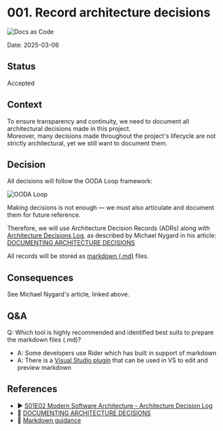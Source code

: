 # 001. Record architecture decisions
![Docs as Code](https://img.shields.io/badge/Docs_as_Code-blue)

Date: 2025-03-06

## Status

Accepted

## Context

To ensure transparency and continuity, we need to document all architectural decisions made in this project.<br/>
Moreover, many decisions made throughout the project's lifecycle are not strictly architectural, yet we still want to document them.

## Decision

All decisions will follow the OODA Loop framework:

![OODA Loop](https://online.visual-paradigm.com/repository/images/70d200a1-bb7f-4ba4-9c57-41e012176f11/ooda-loop-design/ooda-loop-template.png)

Making decisions is not enough — we must also articulate and document them for future reference.

Therefore, we will use Architecture Decision Records (ADRs) along with [Architecture Decisions Log](../Log.md), as described by Michael Nygard in his article: [DOCUMENTING ARCHITECTURE DECISIONS](http://thinkrelevance.com/blog/2011/11/15/documenting-architecture-decisions)

All records will be stored as [markdown (.md)](https://docs.microsoft.com/en-us/azure/devops/project/wiki/markdown-guidance?view=azure-devops) files.

## Consequences

See Michael Nygard's article, linked above.

## Q&A

Q: Which tool is highly recommended and identified best suits to prepare the markdown files (.md)?
   * A: Some developers use Rider which has built in support of markdown
   * A: There is a [Visual Studio plugin](https://marketplace.visualstudio.com/items?itemName=MadsKristensen.MarkdownEditor64) that can be used in VS to edit and preview markdown

## References

* ▶️ [S01E02 Modern Software Architecture - Architecture Decision Log](https://www.youtube.com/watch?v=td3vERoL_KQ&ab_channel=SynergySoftwareArchitecture)
* 📖 [DOCUMENTING ARCHITECTURE DECISIONS](http://thinkrelevance.com/blog/2011/11/15/documenting-architecture-decisions)
* 📖 [Markdown guidance](https://docs.microsoft.com/en-us/azure/devops/project/wiki/markdown-guidance?view=azure-devops)